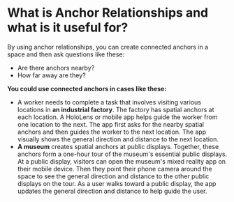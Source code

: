 # What is Anchor Relationships and what is it useful for?

By using anchor relationships, you can create connected anchors in a space and then ask questions like these:

* Are there anchors nearby?
* How far away are they?

**You could use connected anchors in cases like these:**

* A worker needs to complete a task that involves visiting various locations in **an industrial factory**. The factory has spatial anchors at each location. A HoloLens or mobile app helps guide the worker from one location to the next. The app first asks for the nearby spatial anchors and then guides the worker to the next location. The app visually shows the general direction and distance to the next location.
* **A museum** creates spatial anchors at public displays. Together, these anchors form a one-hour tour of the museum's essential public displays. At a public display, visitors can open the museum's mixed reality app on their mobile device. Then they point their phone camera around the space to see the general direction and distance to the other public displays on the tour. As a user walks toward a public display, the app updates the general direction and distance to help guide the user.

